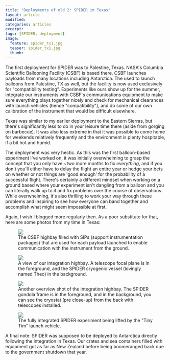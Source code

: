 ```yaml
---
title: "Deployments of old 2: SPIDER in Texas"
layout: article
modified:
categories: articles
excerpt:
tags: [SPIDER, deployment]
image:
  feature: spider_tx1.jpg
  teaser: spider_tx1.jpg 
  thumb:
---
```


The first deployment for SPIDER was to Palestine, Texas.  NASA's Columbia Scientific Ballooning Facility (CSBF) is based there.  CSBF launches payloads from many locations including Antarctica.  The used to launch balloons from Palestine, TX as well, but the facility is now used exclusively for "compatibility testing". Experiments like ours show up for the summer, integrate our instruments with CSBF's communications equipment to make sure everything plays together nicely and check for mechanical clearances with launch vehicles (hence "compatibility"), and do some of our own calibration of the instrument that would be difficult elsewhere. 

Texas was similar to my earlier deployment to the Eastern Sierras, but there's significantly less to do in your leisure time there (aside from gorging on barbecue).  It was also less extreme in that it was possible to come home for weekends relatively frequently and the environment is plenty hospitable, if a bit hot and humid.

The deployment was very hectic. As this was the first balloon-based experiment I've worked on, it was initially overwhelming to grasp the concept that you only have ~two more months to fix *everything*, and if you don't you'll either have to delay the flight an entire year or hedge your bets on whether or not things are 'good enough' for the probability of a successful flight.  There's certainly a different mindset when working on a ground based where your experiment isn't dangling from a balloon and you can literally walk up to it and fix problems over the course of observations.  While overwhelming, it's also thrilling to work your way through these problems and inspiring to see how everyone can band together and accomplish what might seem impossible at first.

Again, I wish I blogged more regularly then.  As a poor substitute for that, here are some photos from my time in Texas:

<figure>
        <a href="{{ site.url }}/images/tx_csbf.jpg"><img src="{{ site.url }}/images/tx_csbf.jpg"></a>
        <figcaption>The CSBF highbay filled with SIPs (support instrumentation packages) that are used for each payload launched to enable communication with the instrument from the ground.</figcaption>
</figure>

<figure>
        <a href="{{ site.url }}/images/spider_tx_int1.jpg"><img src="{{ site.url }}/images/spider_tx_int1.jpg"></a>
        <figcaption>A view of our integration highbay.  A telescope focal plane is in the foreground, and the SPIDER cryogenic vessel (lovingly named Theo) in the background.</figcaption>
</figure>


<figure>
        <a href="{{ site.url }}/images/spider_tx_pano.jpg"><img src="{{ site.url }}/images/spider_tx_pano.jpg"></a>
        <figcaption>Another overview shot of the integration highbay.  The SPIDER gondola frame is in the foreground, and in the background, you can see the cryostat (pre close-up) from the back with telescopes installed.</figcaption>
</figure>

<figure>
        <a href="{{ site.url }}/images/spider_tx_integration.jpg"><img src="{{ site.url }}/images/spider_tx_integration.jpg"></a>
        <figcaption>The fully integrated SPIDER experiment being lifted by the "Tiny Tim" launch vehicle.</figcaption>
</figure>

A final note: SPIDER was supposed to be deployed to Antarctica directly following the integration in Texas.  Our crates and sea containers filled with equipment got as far as New Zealand before being boomeranged back due to the government shutdown that year.  

